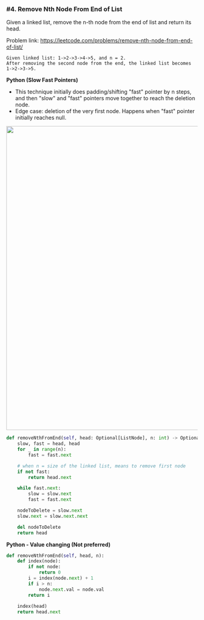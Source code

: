### #4. Remove Nth Node From End of List

Given a linked list, remove the n-th node from the end of list and return its head.

Problem link: https://leetcode.com/problems/remove-nth-node-from-end-of-list/

```
Given linked list: 1->2->3->4->5, and n = 2.
After removing the second node from the end, the linked list becomes 1->2->3->5.
```

**Python (Slow Fast Pointers)**
- This technique initially does padding/shifting "fast" pointer by n steps, and then "slow" and "fast" pointers move together to reach the deletion node.
- Edge case: deletion of the very first node. Happens when "fast" pointer initially reaches null.
<img src="https://i.imgur.com/BSiLKj0.png" width=800>

```python
def removeNthFromEnd(self, head: Optional[ListNode], n: int) -> Optional[ListNode]:
    slow, fast = head, head
    for _ in range(n):
        fast = fast.next

    # when n = size of the linked list, means to remove first node
    if not fast:
        return head.next

    while fast.next:
        slow = slow.next
        fast = fast.next

    nodeToDelete = slow.next
    slow.next = slow.next.next

    del nodeToDelete
    return head
```

**Python - Value changing (Not preferred)**
```python
def removeNthFromEnd(self, head, n):
    def index(node):
        if not node:
            return 0
        i = index(node.next) + 1
        if i > n:
            node.next.val = node.val
        return i
    
    index(head)
    return head.next
```
